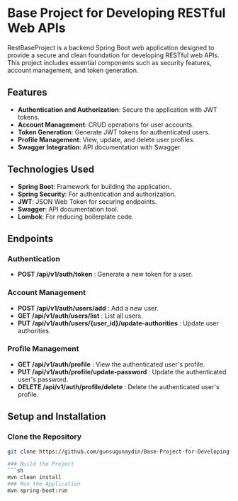 # Base Project for Developing RESTful Web APIs
RestBaseProject is a backend Spring Boot web application designed to provide a secure and clean foundation for developing RESTful web APIs. This project includes essential components such as security features, account management, and token generation.

## Features
- **Authentication and Authorization**: Secure the application with JWT tokens.
- **Account Management**: CRUD operations for user accounts.
- **Token Generation**: Generate JWT tokens for authenticated users.
- **Profile Management**: View, update, and delete user profiles.
- **Swagger Integration**: API documentation with Swagger.

## Technologies Used
- **Spring Boot**: Framework for building the application.
- **Spring Security**: For authentication and authorization.
- **JWT**: JSON Web Token for securing endpoints.
- **Swagger**: API documentation tool.
- **Lombok**: For reducing boilerplate code.

## Endpoints
### Authentication
- **POST /api/v1/auth/token** : Generate a new token for a user.

### Account Management
- **POST /api/v1/auth/users/add** : Add a new user.
- **GET /api/v1/auth/users/list** : List all users.
- **PUT /api/v1/auth/users/{user_id}/update-authorities** : Update user authorities.

### Profile Management
- **GET /api/v1/auth/profile** : View the authenticated user's profile.
- **PUT /api/v1/auth/profile/update-password** : Update the authenticated user's password.
- **DELETE /api/v1/auth/profile/delete** : Delete the authenticated user's profile.

## Setup and Installation
### Clone the Repository
```sh
git clone https://github.com/gunsugunaydin/Base-Project-for-Developing-RESTful-Web-APIs.git

### Build the Project
```sh
mvn clean install
### Run the Application
mvn spring-boot:run
